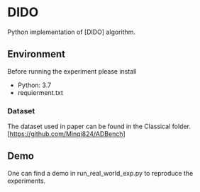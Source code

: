 # DIDO

 Python implementation of [DIDO] algorithm. 


## Environment

Before running the experiment please install 
- Python: 3.7
- requierment.txt

###  Dataset
The  dataset used in paper can be found in the  Classical folder. [https://github.com/Minqi824/ADBench]


## Demo

One can find a demo in run_real_world_exp.py to reproduce the experiments.

